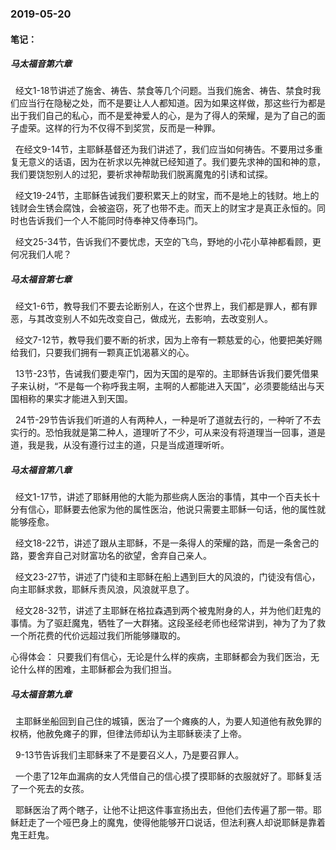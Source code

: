 ### 2019-05-20

#### 笔记：

##### 马太福音第六章

&nbsp;    经文1-18节讲述了施舍、祷告、禁食等几个问题。当我们施舍、祷告、禁食时我们应当行在隐秘之处，而不是要让人人都知道。因为如果这样做，那这些行为都是出于我们自己的私心，而不是爱神爱人的心，是为了得人的荣耀，是为了自己的面子虚荣。这样的行为不仅得不到奖赏，反而是一种罪。

&nbsp;    在经文9-14节，主耶稣基督还为我们讲述了，我们应当如何祷告。不要用过多重复无意义的话语，因为在祈求以先神就已经知道了。我们要先求神的国和神的意，我们要饶恕别人的过犯，要祈求神帮助我们脱离魔鬼的引诱和试探。

&nbsp;    经文19-24节，主耶稣告诫我们要积累天上的财宝，而不是地上的钱财。地上的钱财会生锈会腐蚀，会被盗窃，死了也带不走。而天上的财宝才是真正永恒的。同时也告诉我们一个人不能同时侍奉神又侍奉玛门。

&nbsp;    经文25-34节，告诉我们不要忧虑，天空的飞鸟，野地的小花小草神都看顾，更何况我们人呢？

##### 马太福音第七章

&nbsp;    经文1-6节，教导我们不要去论断别人，在这个世界上，我们都是罪人，都有罪恶，与其改变别人不如先改变自己，做成光，去影响，去改变别人。

&nbsp;    经文7-12节，教导我们要不断的祈求，因为上帝有一颗慈爱的心，他要把美好赐给我们，只要我们拥有一颗真正饥渴慕义的心。

&nbsp;    13节-23节，告诫我们要走窄门，因为天国的是窄的。主耶稣告诉我们要凭借果子来认树，“不是每一个称呼我主啊，主啊的人都能进入天国”，必须要能结出与天国相称的果实才能进入到天国。

&nbsp;    24节-29节告诉我们听道的人有两种人，一种是听了道就去行的，一种听了不去实行的。恐怕我就是第二种人，道理听了不少，可从来没有将道理当一回事，道是道，我是我，从没有遵行过主的道，只是当成道理听听。

##### 马太福音第八章

&nbsp;    经文1-17节，讲述了耶稣用他的大能为那些病人医治的事情，其中一个百夫长十分有信心，耶稣要去他家为他的属性医治，他说只需要主耶稣一句话，他的属性就能够痊愈。

&nbsp;    经文18-22节，讲述了跟从主耶稣，不是一条得人的荣耀的路，而是一条舍己的路，要舍弃自己对财富功名的欲望，舍弃自己亲人。

&nbsp;    经文23-27节，讲述了门徒和主耶稣在船上遇到巨大的风浪的，门徒没有信心，向主耶稣求救，耶稣斥责风浪，风浪就平息了。

&nbsp;    经文28-32节，讲述了主耶稣在格拉森遇到两个被鬼附身的人，并为他们赶鬼的事情。为了驱赶魔鬼，牺牲了一大群猪。这段圣经老师也经常讲到，神为了为了救一个所花费的代价远超过我们所能够赚取的。

心得体会： 只要我们有信心，无论是什么样的疾病，主耶稣都会为我们医治，无论什么样的困难，主耶稣都会为我们担当。
    
##### 马太福音第九章

&nbsp;    主耶稣坐船回到自己住的城镇，医治了一个瘫痪的人，为要人知道他有赦免罪的权柄，他赦免瘫子的罪，但律法师却认为主耶稣亵渎了上帝。

&nbsp;    9-13节告诉我们主耶稣来了不是要召义人，乃是要召罪人。

&nbsp;    一个患了12年血漏病的女人凭借自己的信心摸了摸耶稣的衣服就好了。耶稣复活了一个死去的女孩。

&nbsp;    耶稣医治了两个瞎子，让他不让把这件事宣扬出去，但他们去传遍了那一带。耶稣赶走了一个哑巴身上的魔鬼，使得他能够开口说话，但法利赛人却说耶稣是靠着鬼王赶鬼。
